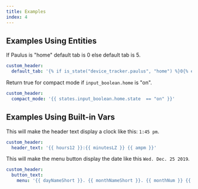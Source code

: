 ```yaml
---
title: Examples
index: 4
---
```


## Examples Using Entities

If Paulus is "home" default tab is 0 else default tab is 5.

```yaml
custom_header:
  default_tab: '{% if is_state("device_tracker.paulus", "home") %}0{% else %}5{% endif %}'
```

Return true for compact mode if `input_boolean.home` is "on".

```yaml
custom_header:
  compact_mode: '{{ states.input_boolean.home.state  == "on" }}'
```

## Examples Using Built-in Vars

This will make the header text display a clock like this: `1:45 pm`.

```yaml
custom_header:
  header_text: '{{ hours12 }}:{{ minutesLZ }} {{ ampm }}'
```

This will make the menu button display the date like this `Wed. Dec. 25 2019`.

```yaml
custom_header:
  button_text:
    menu: '{{ dayNameShort }}. {{ monthNameShort }}. {{ monthNum }} {{ year4d }}'
```
